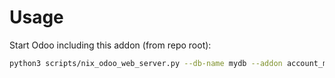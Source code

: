 # Usage

Start Odoo including this addon (from repo root):

```bash
python3 scripts/nix_odoo_web_server.py --db-name mydb --addon account_multicurrency_revaluation
```
